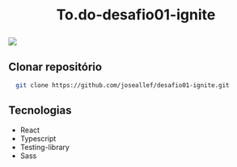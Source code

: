<h1 align="center">
   <p>To.do-desafio01-ignite</p>
</h1>

<img src="https://user-images.githubusercontent.com/46696111/156955068-daa90010-1fef-438e-bfe5-0183aa7f379c.gif">

## Clonar repositório
```bash
  git clone https://github.com/joseallef/desafio01-ignite.git
```

## Tecnologias
  - React
  - Typescript
  - Testing-library
  - Sass
